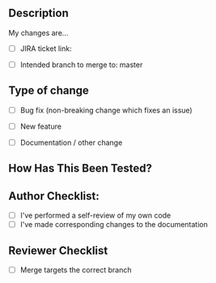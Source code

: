 
[comment]: # (  IMPORTANT INSTRUCTIONS FOR THE AUTHOR, PLEASE READ CAREFULLY  )

[comment]: # (Lines like this are not visible in the markdown output, so there is no need to delete them.  I'll use them in this template to give instructions.)
[comment]: # (Be careful if you edit this file near these comment lines to always leave blank lines before them, otherwise they will appear in the rendered output.)
[comment]: # (The "- [ ]" lines are markdown checklists that will show up in the rendered output, and github will track completion of them in a progress bar on the PR.)
[comment]: # (Your reviewer will not approve the review until all checkboxes that you left in here are checked.)
[comment]: # (DELETE checklist items that are not relevant to your PR.  Add your own if needed, and be careful with the markdown syntax.)

## Description

[comment]: # (Include a summary of the change and which issue is fixed or feature added.)
[comment]: # (Please also include relevant motivation and context.)
My changes are...

[comment]: # (A link to your jira ticket.  Feel free to also paste in as much of the jira description as you feel like.)
[comment]: # (Replace 'develop' with the name of the branch you are intending to merge to, we've had problems where people accidentally targeted the default branch.)
[comment]: # (If you are targeting a release branch, you will also need a PR for 'develop'. All you have to supply below is the PR number in place of the 000.)
[comment]: # (DELETE items that are not relevant to your PR.  Review will not be approved with unchecked items.)
- [ ] JIRA ticket link:
- [ ] Intended branch to merge to: master


## Type of change

[comment]: # (DELETE items that are not relevant to your PR.  Review will not be approved with unchecked items.)
- [ ] Bug fix (non-breaking change which fixes an issue)
- [ ] New feature
- [ ] Documentation / other change


## How Has This Been Tested?

## Author Checklist:

[comment]: # (DELETE items that are not relevant to your PR.  Review will not be approved with unchecked items.)
- [ ] I've performed a self-review of my own code
- [ ] I've made corresponding changes to the documentation

## Reviewer Checklist
- [ ] Merge targets the correct branch
